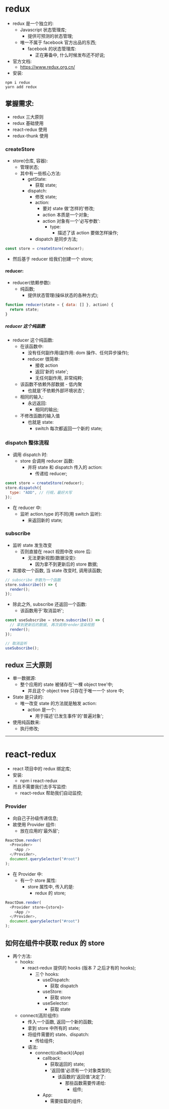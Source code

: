 # redux

- redux 是一个独立的:
  - Javascript 状态管理库;
    - 提供可预测的状态管理;
  - 唯一不属于 facebook 官方出品的东西;
    - facebook 的状态管理库:
      - 正在筹备中, 什么时候发布还不好说;
- 官方文档:
  - https://www.redux.org.cn/
- 安装:

```
npm i redux
yarn add redux
```

## 掌握需求:

- redux 三大原则
- redux 基础使用
- react-redux 使用
- redux-thunk 使用

### createStore

- store(仓库, 容器):
  - 管理状态;
  - 其中有一些核心方法:
    - getState:
      - 获取 state;
    - dispatch:
      - 修改 state;
      - action:
        - 要对 state 做'怎样的'修改;
        - action 本质是一个对象;
        - action 对象有一个'必写参数':
          - type:
            - 描述了该 action 要做怎样操作;
      - dispatch 是同步方法;

```js
const store = createStore(reducer);
```

- 然后基于 reducer 给我们创建一个 store;

#### reducer:

- reducer(依赖参数):
  - 纯函数;
    - 提供状态管理(操纵状态的各种方式);

```js
function reducer(state = { data: [] }, action) {
  return state;
}
```

##### reducer 这个纯函数

- reducer 这个纯函数:
  - 在该函数中:
    - 没有任何副作用(副作用: dom 操作、任何异步操作);
    - reducer 很简单:
      - 接收 action
      - 返回'新的 state';
      - 无任何副作用, 非常纯粹;
  - 该函数不依赖外部数据 - 低内聚
    - 也就是'不依赖外部环境状态';
  - 相同的输入:
    - 永远返回:
      - 相同的输出;
  - 不修改函数的输入值
    - 也就是 state:
      - switch 每次都返回一个新的 state;

### dispatch 整体流程

- 调用 dispatch 时:
  - store 会调用 reducer 函数:
    - 并将 state 和 dispatch 传入的 action:
      - 传递给 reducer;

```js
const store = createStore(reducer);
store.dispatch({
  type: "ADD", // 行规，最好大写
});
```

- 在 reducer 中:
  - 监听 action.type 的不同(用 switch 监听):
    - 来返回新的 state;

### subscribe

- 监听 state 发生改变
  - 否则直接在 react 视图中改 store 后:
    - 无法更新视图(数据没变):
      - 因为拿不到更新后的 store 数据;
- 其接收一个函数, 当 state 改变时, 调用该函数;

```js
// subscribe 参数为一个函数
store.subscribe(() => {
  render();
});
```

- 除此之外, subscribe 还返回一个函数:
  - 该函数用于'取消监听';

```js
const useSubscribe = store.subscribe(() => {
  // 拿到更新后的数据, 再次调用render渲染视图
  render();
});

// 取消监听
useSubscribe();
```

## redux 三大原则

- 单一数据源:
  - 整个应用的 state 被储存在'一棵 object tree'中;
    - 并且这个 object tree 只存在于唯一一个 store 中;
- State 是只读的:
  - 唯一改变 state 的方法就是触发 action:
    - action 是一个:
      - 用于描述'已发生事件'的'普遍对象';
- 使用纯函数来:
  - 执行修改;

---

# react-redux

- react 项目中的 redux 绑定库;
- 安装:
  - npm i react-redux
- 而且不需要我们去手写监控:
  - react-redux 帮助我们自动监控;

### Provider

- 向自己子孙级传递信息;
- 故使用 Provider 组件:
  - 放在应用的'最外层';

```js
ReactDom.render(
  <Provider>
    <App />
  </Provider>,
  document.querySelector("#root")
);
```

- 在 Provider 中:
  - 有一个 store 属性:
    - store 属性中, 传入的是:
      - redux 的 store;

```js
ReactDom.render(
  <Provider store={store}>
    <App />
  </Provider>,
  document.querySelector("#root")
);
```

## 如何在组件中获取 redux 的 store

- 两个方法:
  - hooks:
    - react-redux 提供的 hooks (版本 7 之后才有的 hooks);
      - 三个 hooks:
        - useDispatch:
          - 获取 dispatch
        - useStore:
          - 获取 store
        - useSelector:
          - 获取 state
  - connect(高阶组件):
    - 传入一个函数, 返回一个新的函数;
    - 拿到 store 中所有的 state;
    - 将组件需要的 state、dispatch:
      - 传给组件;
    - 语法:
      - connect(callback)(App)
        - callback:
          - 获取返回的 state;
          - '返回值'必须有一个对象类型的;
            - 该函数的'返回值'决定了:
              - 那些函数需要传递给:
                - 组件;
        - App:
          - 需要挂载的组件;
